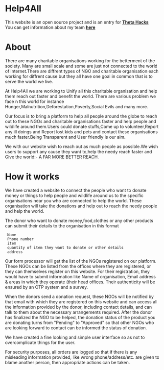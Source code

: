 # Help4All

This website is an open source project and is an entry for **[Theta Hacks](https://thetahacks.tech/)**  
You can get information about my team **[here](https://help4all.herokuapp.com/team)**


# About

There are many charitable organisations working for the betterment of the society. Many are small scale and some are just not connected to the world of internet.There are diffrent types of NGO and charitable organisation each working for diffrent cause but they all have one goal in common that is to serve the world we live. 

At Help4All we are working to Unify all this charitable organisation and help them reach out faster and benefit the world. There are various problem we face n this world for instance Hunger,Malnutrition,Deforestation,Poverty,Social Evils and many more.

Our focus is to bring a platform to help all people around the globe to reach out to these NGOs and charitable organisations faster and help people and wildlife around them.Users could donate stuffs,Come up to volunteer,Report any ill doings and Report lost kids and pets and contact these organisations much faster.Being Transparent and User friendly is our aim. 

We with our website wish to reach out as much people as possible.We wish users to support any cause they want to,help the needy reach faster and Give the world:- A FAR MORE BETTER REACH. 



# How it works

  We have created a website to connect the people who want to donate money or things to help people and wildlife around us to the specific organisations near you who are connected to help the world. These organisation will take the donations and help out to reach the needy people and help the world. 

  The donor who want to donate money,food,clothes or any other products can submit their details to the organisation in this format

     Name
     Phone number
     item 
     quantity of item they want to donate or other details
     address

  Our form processor will get the list of the NGOs registered on our platform. These NGOs can be listed from the offices where they are registered, or they can themselves register on this website. For their registration, they would have to submit information like Name of organisation, Email address & areas in which they operate (their head offices. Their authenticity will be ensured by an OTP system and a survey.

  When the donors send a donation request, these NGOs will be notified by that email with which they are registered on this website and can access all the information provided by the donor, including contact details, and can talk to them about the necessary arrangements required. After the donor has finalized the NGO to be helped, the donation status of the product you are donating turns from "Pending" to "Approved" so that other NGOs who are looking forward to contact can be informed the status of donation. 

We have created a fine looking and simple user interface so as not to overcomplicate things for the user.

For security purposes, all orders are logged so that if there is any misleading information provided, like wrong phone/address/etc. are given to blame another person, then appropriate actions can be taken.
